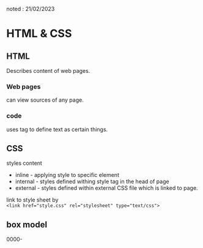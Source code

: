 noted : 21/02/2023

# HTML & CSS

## HTML

Describes content of web pages.

### Web pages

can view sources of any page.

### code

uses tag to define text as certain things.

## CSS

styles content

-   inline - applying style to specific element
-   internal - styles defined withing style tag in the head of page
-   external - styles defined within external CSS file which is linked to page.

link to style sheet by  
`<link href="style.css" rel="stylesheet" type="text/css">`

## box model

0000-
